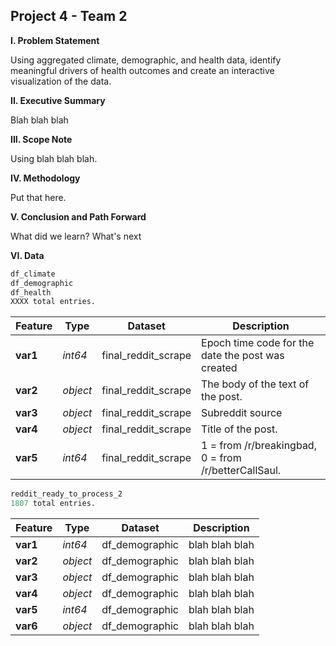 ## Project 4 - Team 2
 
**I. Problem Statement**

Using aggregated climate, demographic, and health data, identify meaningful drivers of health outcomes and create an interactive visualization of the data.

**II. Executive Summary**

Blah blah blah

**III. Scope Note**

Using blah blah blah.

**IV. Methodology**

Put that here.
    
**V. Conclusion and Path Forward**

What did we learn? What's next

**VI. Data**

```python
df_climate
df_demographic
df_health
XXXX total entries.
```

|Feature|Type|Dataset|Description|
|---|---|---|---|
|**var1**|*int64*|final_reddit_scrape|Epoch time code for the date the post was created|.
|**var2**|*object*|final_reddit_scrape|The body of the text of the post.|
|**var3**|*object*|final_reddit_scrape|Subreddit source|
|**var4**|*object*|final_reddit_scrape|Title of the post.|
|**var5**|*int64*|final_reddit_scrape|1 = from /r/breakingbad, 0 = from /r/betterCallSaul.|



```python
reddit_ready_to_process_2
1807 total entries.
```

|Feature|Type|Dataset|Description|
|---|---|---|---|
|**var1**|*int64*|df_demographic|blah blah blah|.
|**var2**|*object*|df_demographic|blah blah blah|
|**var3**|*object*|df_demographic|blah blah blah|
|**var4**|*object*|df_demographic|blah blah blah|
|**var5**|*int64*|df_demographic|blah blah blah|
|**var6**|*object*|df_demographic|blah blah blah|

